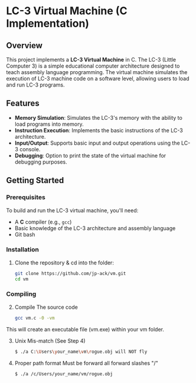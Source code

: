 # LC-3 Virtual Machine (C Implementation)

## Overview

This project implements a **LC-3 Virtual Machine** in C. The LC-3 (Little Computer 3) is a simple educational computer architecture designed to teach assembly language programming. The virtual machine simulates the execution of LC-3 machine code on a software level, allowing users to load and run LC-3 programs.

## Features

- **Memory Simulation**: Simulates the LC-3's memory with the ability to load programs into memory.
- **Instruction Execution**: Implements the basic instructions of the LC-3 architecture.
- **Input/Output**: Supports basic input and output operations using the LC-3 console.
- **Debugging**: Option to print the state of the virtual machine for debugging purposes.

## Getting Started

### Prerequisites

To build and run the LC-3 virtual machine, you'll need:

- A **C** compiler (e.g., `gcc`)
- Basic knowledge of the LC-3 architecture and assembly language
- Git bash

### Installation

1. Clone the repository & cd into the folder:

   ```bash
   git clone https://github.com/jp-ack/vm.git
   cd vm

### Compiling 

2. Compile The source code
   ```bash
   gcc vm.c -0 -vm

 This will create an executable file (vm.exe) within your vm folder.

3. Unix Mis-match (See Step 4)
   ```bash
   $ ./a C:\Users\your_name\vm\rogue.obj will NOT fly 

4. Proper path format
   Must be forward all forward slashes "/"   
   ```bash
   $ ./a /c/Users/your_name/vm/rogue.obj

